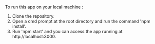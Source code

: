 To run this app on your local machine :

1. Clone the repository.
2. Open a cmd prompt at the root directory and run the command 'npm install'.
3. Run 'npm start' and you can access the app running at http://localhost:3000.
